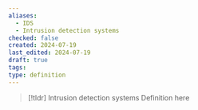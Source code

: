 ```yaml
---
aliases:
  - IDS
  - Intrusion detection systems
checked: false
created: 2024-07-19
last_edited: 2024-07-19
draft: true
tags: 
type: definition
---
```

>[!tldr] Intrusion detection systems
>Definition here

